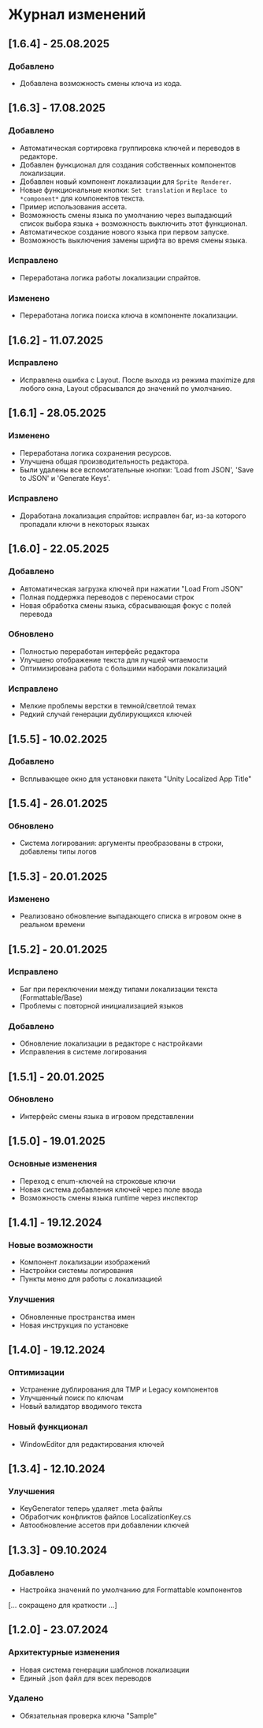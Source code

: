 # Журнал изменений

## [1.6.4] - 25.08.2025
### Добавлено
- Добавлена возможность смены ключа из кода.

## [1.6.3] - 17.08.2025
### Добавлено
- Автоматическая сортировка группировка ключей и переводов в редакторе.
- Добавлен функционал для создания собственных компонентов локализации.
- Добавлен новый компонент локализации для `Sprite Renderer`.
- Новые функциональные кнопки: `Set translation` и `Replace to *component*` для компонентов текста.
- Пример использования ассета.
- Возможность смены языка по умолчанию через выпадающий список выбора языка + возможность выключить этот функционал.
- Автоматическое создание нового языка при первом запуске.
- Возможность выключения замены шрифта во время смены языка.

### Исправлено
- Переработана логика работы локализации спрайтов.

### Изменено
- Переработана логика поиска ключа в компоненте локализации.

## [1.6.2] - 11.07.2025
### Исправлено
- Исправлена ошибка с Layout. После выхода из режима maximize для любого окна, Layout сбрасывался до значений по умолчанию.

## [1.6.1] - 28.05.2025
### Изменено
- Переработана логика сохранения ресурсов. 
- Улучшена общая производительность редактора.
- Были удалены все вспомогательные кнопки: 'Load from JSON', 'Save to JSON' и 'Generate Keys'.

### Исправлено
- Доработана локализация спрайтов: исправлен баг, из-за которого пропадали ключи в некоторых языках

## [1.6.0] - 22.05.2025
### Добавлено
- Автоматическая загрузка ключей при нажатии "Load From JSON"
- Полная поддержка переводов с переносами строк
- Новая обработка смены языка, сбрасывающая фокус с полей перевода

### Обновлено
- Полностью переработан интерфейс редактора
- Улучшено отображение текста для лучшей читаемости
- Оптимизирована работа с большими наборами локализаций

### Исправлено
- Мелкие проблемы верстки в темной/светлой темах
- Редкий случай генерации дублирующихся ключей

## [1.5.5] - 10.02.2025
### Добавлено
- Всплывающее окно для установки пакета "Unity Localized App Title"

## [1.5.4] - 26.01.2025
### Обновлено
- Система логирования: аргументы преобразованы в строки, добавлены типы логов

## [1.5.3] - 20.01.2025
### Изменено
- Реализовано обновление выпадающего списка в игровом окне в реальном времени

## [1.5.2] - 20.01.2025
### Исправлено
- Баг при переключении между типами локализации текста (Formattable/Base)
- Проблемы с повторной инициализацией языков

### Добавлено
- Обновление локализации в редакторе с настройками
- Исправления в системе логирования

## [1.5.1] - 20.01.2025
### Обновлено
- Интерфейс смены языка в игровом представлении

## [1.5.0] - 19.01.2025
### Основные изменения
- Переход с enum-ключей на строковые ключи
- Новая система добавления ключей через поле ввода
- Возможность смены языка runtime через инспектор

## [1.4.1] - 19.12.2024
### Новые возможности
- Компонент локализации изображений
- Настройки системы логирования
- Пункты меню для работы с локализацией

### Улучшения
- Обновленные пространства имен
- Новая инструкция по установке

## [1.4.0] - 19.12.2024
### Оптимизации
- Устранение дублирования для TMP и Legacy компонентов
- Улучшенный поиск по ключам
- Новый валидатор вводимого текста

### Новый функционал
- WindowEditor для редактирования ключей

## [1.3.4] - 12.10.2024
### Улучшения
- KeyGenerator теперь удаляет .meta файлы
- Обработчик конфликтов файлов LocalizationKey.cs
- Автообновление ассетов при добавлении ключей

## [1.3.3] - 09.10.2024
### Добавлено
- Настройка значений по умолчанию для Formattable компонентов

[... сокращено для краткости ...]

## [1.2.0] - 23.07.2024
### Архитектурные изменения
- Новая система генерации шаблонов локализации
- Единый .json файл для всех переводов

### Удалено
- Обязательная проверка ключа "Sample"